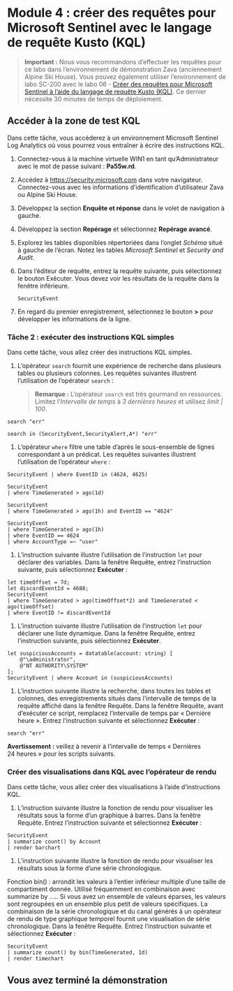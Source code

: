 # Module 4 : créer des requêtes pour Microsoft Sentinel avec le langage de requête Kusto (KQL)

<!--- **Note** Successful completion of this demo depends on completing all of the steps in the  [Pre-requisites document](00-prerequisites.md). --->

>**Important :** Nous vous recommandons d’effectuer les requêtes pour ce labo dans l’environnement de démonstration Zava (anciennement Alpine Ski House). Vous pouvez également utiliser l’environnement de labo SC-200 avec le labo 06 - [Créer des requêtes pour Microsoft Sentinel à l’aide du langage de requête Kusto (KQL)](https://microsoftlearning.github.io/SC-200T00A-Microsoft-Security-Operations-Analyst/Instructions/Labs/LAB_AK_06_Lab1_Ex01_KQL.html/). Ce dernier nécessite 30 minutes de temps de déploiement.

## Accéder à la zone de test KQL

Dans cette tâche, vous accéderez à un environnement Microsoft Sentinel Log Analytics où vous pourrez vous entraîner à écrire des instructions KQL.

1. Connectez-vous à la machine virtuelle WIN1 en tant qu’Administrateur avec le mot de passe suivant : **Pa55w.rd**.  

1. Accédez à <https://security.microsoft.com> dans votre navigateur. Connectez-vous avec les informations d’identification d’utilisateur Zava ou Alpine Ski House.

1. Développez la section **Enquête et réponse** dans le volet de navigation à gauche.

1. Développez la section **Repérage** et sélectionnez **Repérage avancé**.

1. Explorez les tables disponibles répertoriées dans l’onglet *Schéma* situé à gauche de l’écran. Notez les tables *Microsoft Sentinel* et *Security and Audit*.

1. Dans l’éditeur de requête, entrez la requête suivante, puis sélectionnez le bouton Exécuter.  Vous devez voir les résultats de la requête dans la fenêtre inférieure.

    ```KQL
    SecurityEvent
    ```

1. En regard du premier enregistrement, sélectionnez le bouton **>** pour développer les informations de la ligne.

### Tâche 2 : exécuter des instructions KQL simples

Dans cette tâche, vous allez créer des instructions KQL simples.

1. L’opérateur `search` fournit une expérience de recherche dans plusieurs tables ou plusieurs colonnes. Les requêtes suivantes illustrent l’utilisation de l’opérateur `search` :

    > **Remarque :** L’opérateur `search` est très gourmand en ressources. Limitez l’*Intervalle de temps* à *3 dernières heures* et utilisez *limit | 100*.

```KQL
search "err" 

search in (SecurityEvent,SecurityAlert,A*) "err"
```

1. L’opérateur `where` filtre une table d’après le sous-ensemble de lignes correspondant à un prédicat. Les requêtes suivantes illustrent l’utilisation de l’opérateur `where` :

```KQL
SecurityEvent | where EventID in (4624, 4625)

SecurityEvent 
| where TimeGenerated > ago(1d) 

SecurityEvent 
| where TimeGenerated > ago(1h) and EventID == "4624" 

SecurityEvent 
| where TimeGenerated > ago(1h) 
| where EventID == 4624 
| where AccountType =~ "user" 
```

1. L’instruction suivante illustre l’utilisation de l’instruction `let` pour déclarer des variables. Dans la fenêtre Requête, entrez l’instruction suivante, puis sélectionnez **Exécuter** : 

```KQL
let timeOffset = 7d;
let discardEventId = 4688;
SecurityEvent
| where TimeGenerated > ago(timeOffset*2) and TimeGenerated < ago(timeOffset)
| where EventID != discardEventId
```

1. L’instruction suivante illustre l’utilisation de l’instruction `let` pour déclarer une liste dynamique. Dans la fenêtre Requête, entrez l’instruction suivante, puis sélectionnez **Exécuter**. 

```KQL
let suspiciousAccounts = datatable(account: string) [
    @"\administrator", 
    @"NT AUTHORITY\SYSTEM"
];
SecurityEvent | where Account in (suspiciousAccounts)
```

1. L’instruction suivante illustre la recherche, dans toutes les tables et colonnes, des enregistrements situés dans l’intervalle de temps de la requête affiché dans la fenêtre Requête. Dans la fenêtre Requête, avant d’exécuter ce script, remplacez l’intervalle de temps par « Dernière heure ». Entrez l’instruction suivante et sélectionnez **Exécuter** :

```KQL
search "err"
```

**Avertissement :** veillez à revenir à l’intervalle de temps « Dernières 24 heures » pour les scripts suivants.

### Créer des visualisations dans KQL avec l’opérateur de rendu

Dans cette tâche, vous allez créer des visualisations à l’aide d’instructions KQL.

1. L’instruction suivante illustre la fonction de rendu pour visualiser les résultats sous la forme d’un graphique à barres. Dans la fenêtre Requête. Entrez l’instruction suivante et sélectionnez **Exécuter** : 

```KQL
SecurityEvent 
| summarize count() by Account
| render barchart
```

1. L’instruction suivante illustre la fonction de rendu pour visualiser les résultats sous la forme d’une série chronologique.

Fonction bin() : arrondit les valeurs à l’entier inférieur multiple d’une taille de compartiment donnée.  Utilisé fréquemment en combinaison avec summarize by ..... Si vous avez un ensemble de valeurs éparses, les valeurs sont regroupées en un ensemble plus petit de valeurs spécifiques.  La combinaison de la série chronologique et du canal générés à un opérateur de rendu de type graphique temporel fournit une visualisation de série chronologique. Dans la fenêtre Requête. Entrez l’instruction suivante et sélectionnez **Exécuter** : 

```KQL
SecurityEvent 
| summarize count() by bin(TimeGenerated, 1d) 
| render timechart
```

## Vous avez terminé la démonstration
